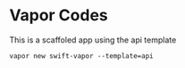 # Vapor Codes

This is a scaffoled app using the api template

```
vapor new swift-vapor --template=api
```
